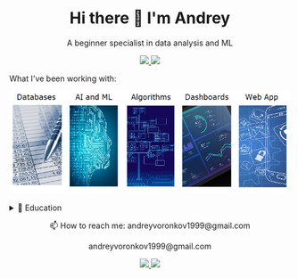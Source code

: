 <h1 align = "center"> Hi there 👋 I'm Andrey </h1>
<p align = "center"> A beginner specialist in data analysis and ML </p>

<p align = "center" dir = "auto">
  <a href = "https://www.hackerrank.com/dashboard" rel="nofollow">
    <img src = "https://img.shields.io/badge/-Hackerrank-2EC866?style=for-the-badge&logo=HackerRank&logoColor=white" style="max-width: 100%;">        
  </a>  
  <a href = "https://www.kaggle.com/andrewvoronkov" rel = "nofollow">
    <img src = "https://img.shields.io/badge/Kaggle-20BEFF?style=for-the-badge&logo=Kaggle&logoColor=white" style="max-width: 100%;">
  </a> 
</p>

<p> What I've been working with: </p>

<p align="center">
  <img src="https://github.com/amateur9/amateur9/blob/main/Port.PNG" />
</p>

<details>
  <summary><g-emoji class="g-emoji" alias="page_with_curl" fallback-src="https://github.githubassets.com/images/icons/emoji/unicode/1f4c3.png">📃</g-emoji> Education</summary>

<ul dir="auto">
<li> 📖 <strong> Relay protection and automation of energy systems </strong>
<img align = "right" src = "https://img.shields.io/badge/Python-FFD43B?style=for-the-badge&logo=python&logoColor=blue">
<img align = "right" src = "https://img.shields.io/badge/MySQL-005C84?style=for-the-badge&logo=mysql&logoColor=white">
<img align = "right" src = "https://img.shields.io/badge/Microsoft_Excel-217346?style=for-the-badge&logo=microsoft-excel&logoColor=white"> <br>
📆 2017 - 2021<br>
📍 <strong>MPEI</strong> - Moscow, Russia </li>
</ul>

<ul dir="auto">
<li> 📖 <strong> Google Data Analytics </strong>
<img align = "right" src = "https://img.shields.io/badge/R-276DC3?style=for-the-badge&logo=r&logoColor=white">
<img align = "right" src = "https://img.shields.io/badge/Tableau-E97627?style=for-the-badge&logo=Tableau&logoColor=white">
<img align = "right" src = "https://img.shields.io/badge/Google%20Sheets-34A853?style=for-the-badge&logo=google-sheets&logoColor=white"> 
<img align = "right" src = "https://img.shields.io/badge/MySQL-005C84?style=for-the-badge&logo=mysql&logoColor=white"> <br>
📆 2022 - nov/2022<br>
📍 <strong>EP Coursera</strong> </li>
</ul>
  
<ul dir="auto">
<li> 📖 <strong> ML fundamental tools and practices </strong>
<img align = "right" src = "https://img.shields.io/badge/Keras-FF0000?style=for-the-badge&logo=keras&logoColor=white">
<img align = "right" src = "https://img.shields.io/badge/scikit_learn-F7931E?style=for-the-badge&logo=scikit-learn&logoColor=white">
<img align = "right" src = "https://img.shields.io/badge/Pandas-2C2D72?style=for-the-badge&logo=pandas&logoColor=white">
<img align = "right" src = "https://img.shields.io/badge/TensorFlow-FF6F00?style=for-the-badge&logo=tensorflow&logoColor=white"> <br>
📆 2022 - 2023<br>
📍 <strong>EP Netology </strong> - Moscow, Russia </li>
</ul>
  
</details>

<p align = "center"> 📫 How to reach me: andreyvoronkov1999@gmail.com </p>

<p align = "center" dir = "auto">
  <g-emoji class = "g-emoji" alias="mailbox" 📫 How to reach me: <a href = "mailto:andreyvoronkov1999@gmail.com">andreyvoronkov1999@gmail.com</a>
</p>

<p align = "center" dir = "auto">
  <a href = "https://wa.me/79304175359" rel = "nofollow">
    <img src = "https://img.shields.io/badge/WhatsApp-25D366?style=for-the-badge&logo=whatsapp&logoColor=white" style="max-width: 100%;">
  </a>  
  <a href = "https://t.me/AndreyVoronkov9" rel="nofollow">
    <img src = "https://img.shields.io/badge/Telegram-2CA5E0?style=for-the-badge&logo=telegram&logoColor=white" style="max-width: 100%;">        
  </a>  
</p>

<!--
**amateur9/amateur9** is a ✨ _special_ ✨ repository because its `README.md` (this file) appears on your GitHub profile.

Here are some ideas to get you started:

- 🔭 I’m currently working on ...
- 🌱 I’m currently learning ...
- 👯 I’m looking to collaborate on ...
- 🤔 I’m looking for help with ...
- 💬 Ask me about ...
- 📫 How to reach me: ...
- 😄 Pronouns: ...
- ⚡ Fun fact: ...
-->
